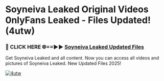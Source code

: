 # Soyneiva Leaked Original Videos 0nlyFans Leaked - Files Updated! (4utw)

<h3>🔴 CLICK HERE 🌐==►► <a href="https://tinyurl.com/2m67pmp6" rel="nofollow">Soyneiva Leaked Updated Files</a></h3>

Get Soyneiva Leaked and all content. Now you can access all videos and pictures of Soyneiva Leaked. New Updated Files 2025!

[![4utw](https://i.imgur.com/H4QAA4z.gif)](https://tinyurl.com/2m67pmp6)